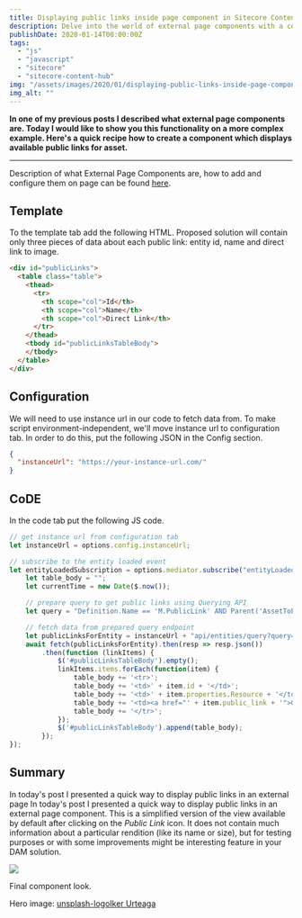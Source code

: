 ```yaml
---
title: Displaying public links inside page component in Sitecore Content Hub
description: Delve into the world of external page components with a comprehensive tutorial, guiding you through the process of creating a feature-rich component that presents the public links for an asset.
publishDate: 2020-01-14T00:00:00Z
tags:
  - "js"
  - "javascript"
  - "sitecore"
  - "sitecore-content-hub"
img: "/assets/images/2020/01/displaying-public-links-inside-page-component-in-sitecore-content-hub/images/iker-urteaga-tl5vy1im-ua-unsplash.jpg"
img_alt: ""
---
```


**In one of my previous posts I described what external page components are. Today I would like to show you this functionality on a more complex example. Here's a quick recipe how to create a component which displays available public links for asset.**

* * *

Description of what External Page Components are, how to add and configure them on page can be found [here](https://jakubwajs.wordpress.com/2019/12/13/javascript-customization-in-sitecore-content-hub-introducing-external-page-components/).

## Template

To the template tab add the following HTML. Proposed solution will contain only three pieces of data about each public link: entity id, name and direct link to image.

```html
<div id="publicLinks">
  <table class="table">
    <thead>
      <tr>
        <th scope="col">Id</th>
        <th scope="col">Name</th>
        <th scope="col">Direct Link</th>
      </tr>
    </thead>
    <tbody id="publicLinksTableBody">
    </tbody>
  </table>
</div>
```

## Configuration

We will need to use instance url in our code to fetch data from. To make script environment-independent, we'll move instance url to configuration tab. In order to do this, put the following JSON in the Config section.

```json
{
  "instanceUrl": "https://your-instance-url.com/"
}
```

## CoDE

In the code tab put the following JS code.

```javascript
// get instance url from configuration tab
let instanceUrl = options.config.instanceUrl;

// subscribe to the entity loaded event
let entityLoadedSubscription = options.mediator.subscribe("entityLoaded", async function (entity) {
    let table_body = "";
    let currentTime = new Date($.now());

    // prepare query to get public links using Querying API
    let query = "Definition.Name == 'M.PublicLink' AND Parent('AssetToPublicLink').id == " + entity.systemProperties.id() + " AND (DateTime('ExpirationDate') equals null OR DateTime('ExpirationDate') gt " + currentTime.toISOString() + ")";

    // fetch data from prepared query endpoint
    let publicLinksForEntity = instanceUrl + "api/entities/query?query=" + query;
    await fetch(publicLinksForEntity).then(resp => resp.json())
        .then(function (linkItems) {
            $('#publicLinksTableBody').empty();
            linkItems.items.forEach(function(item) {
                table_body += '<tr>';
                table_body += '<td>' + item.id + '</td>';
                table_body += '<td>' + item.properties.Resource + '</td>';
                table_body += '<td><a href="' + item.public_link + '">Go</a></td>';
                table_body += '</tr>';
            });
            $('#publicLinksTableBody').append(table_body);
        });
});
```

## Summary

In today's post I presented a quick way to display public links in an external page In today's post I presented a quick way to display public links in an external page component. This is a simplified version of the view available by default after clicking on the _Public Link_ icon. It does not contain much information about a particular rendition (like its name or size), but for testing purposes or with some improvements might be interesting feature in your DAM solution.

![](https://jakubwajs.files.wordpress.com/2020/01/image-1.png?w=453)

Final component look.

Hero image: [unsplash-logoIker Urteaga](https://unsplash.com/@iurte?utm_medium=referral&utm_campaign=photographer-credit&utm_content=creditBadge "Download free do whatever you want high-resolution photos from Iker Urteaga")
